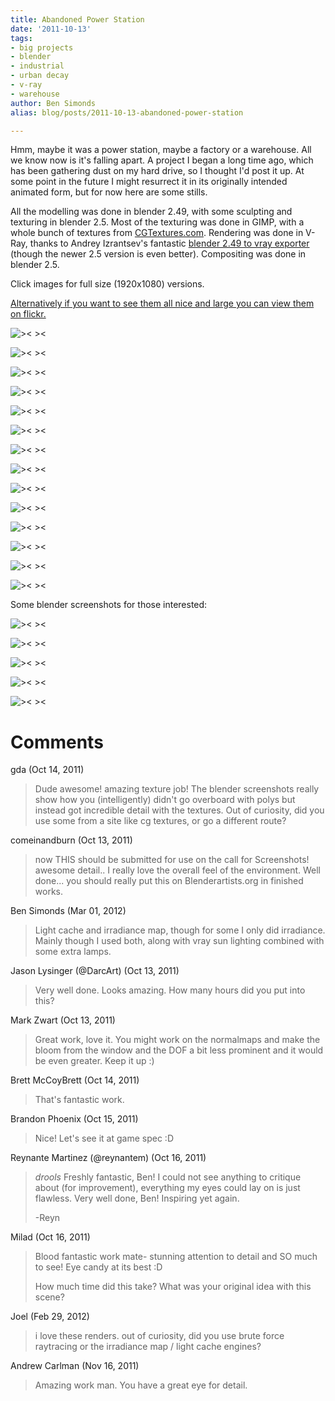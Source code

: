 ```yaml
---
title: Abandoned Power Station
date: '2011-10-13'
tags:
- big projects
- blender
- industrial
- urban decay
- v-ray
- warehouse
author: Ben Simonds
alias: blog/posts/2011-10-13-abandoned-power-station

---
```


Hmm, maybe it was a power station, maybe a factory or a warehouse. All we know now is it's falling apart. A project I began a long time ago, which has been gathering dust on my hard drive, so I thought I'd post it up. At some point in the future I might resurrect it in its originally intended animated form, but for now here are some stills.

All the modelling was done in blender 2.49, with some sculpting and texturing in blender 2.5. Most of the texturing was done in GIMP, with a whole bunch of textures from [CGTextures.com](http://www.cgtextures.com/). Rendering was done in V-Ray, thanks to Andrey Izrantsev's fantastic [blender 2.49 to vray exporter](http://vray.cgdo.ru/) (though the newer 2.5 version is even better). Compositing was done in blender 2.5.

Click images for full size (1920x1080) versions.

[Alternatively if you want to see them all nice and large you can view them on flickr.](http://www.flickr.com/photos/bensimonds/sets/72157627886694820/show/)

![>< ><](/images/old/shot01_1080p.jpg)



![>< ><](/images/old/shot02_1080p.jpg)



![>< ><](/images/old/shot03_1080p.jpg)


![>< ><](/images/old/shot04_1080p.jpg)


![>< ><](/images/old/shot05_1080p.jpg)


![>< ><](/images/old/shot06_1080p.jpg)


![>< ><](/images/old/shot07_1080p.jpg)

![>< ><](/images/old/shot08_1080p.jpg)

![>< ><](/images/old/shot10_1080p.jpg)


![>< ><](/images/old/shot11_1080p.jpg)

![>< ><](/images/old/shot12_1080p.jpg)


![>< ><](/images/old/shot13_1080p.jpg)


![>< ><](/images/old/shot14_1080p.jpg)


![>< ><](/images/old/shot16_1080p.jpg)


Some blender screenshots for those interested:

![>< ><](/images/old/cam1_vp.png)


![>< ><](/images/old/cam2_vp.png)

![>< ><](/images/old/cam3_vp1.png)

![>< ><](/images/old/cam5_vp.png)


![>< ><](/images/old/cam11_vp.png)


# Comments


gda (Oct 14, 2011)
> Dude awesome!  amazing texture job!  The blender screenshots really show how you (intelligently) didn't go overboard with polys but instead got incredible detail with the textures.  Out of curiosity, did you use some from a site like cg textures, or go a different route?

comeinandburn (Oct 13, 2011)
> now THIS should be submitted for use on the call for Screenshots!  awesome detail.. I really love the overall feel of the environment.  Well done... you should really put this on Blenderartists.org in finished works.

Ben Simonds (Mar 01, 2012)
> Light cache and irradiance map, though for some I only did irradiance. Mainly though I used both, along with vray sun lighting combined with some extra lamps.

Jason Lysinger (@DarcArt) (Oct 13, 2011)
> Very well done. Looks amazing. How many hours did you put into this?

Mark Zwart (Oct 13, 2011)
> Great work, love it. You might work on the normalmaps and make the bloom from the window and the DOF a bit less prominent and it would be even greater. Keep it up :)

Brett McCoyBrett (Oct 14, 2011)
> That's fantastic work.

Brandon Phoenix (Oct 15, 2011)
> Nice! Let's see it at game spec :D

Reynante Martinez (@reynantem) (Oct 16, 2011)
> *drools* Freshly fantastic, Ben! I could not see anything to critique about (for improvement), everything my eyes could lay on is just flawless.  Very well done, Ben! Inspiring yet again.
> 
> -Reyn

Milad (Oct 16, 2011)
> Blood fantastic work mate- stunning attention to detail and SO much to see! Eye candy at its best :D
> 
> How much time did this take? What was your original idea with this scene?

Joel (Feb 29, 2012)
> i love these renders.  out of curiosity, did you use brute force raytracing or the irradiance map / light cache engines?

Andrew Carlman (Nov 16, 2011)
> Amazing work man. You have a great eye for detail.
